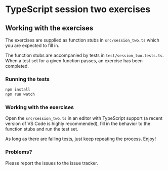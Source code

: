 # TypeScript session two exercises

## Working with the exercises

The exercises are supplied as function stubs in `src/session_two.ts` which you are expected to fill in.

The function stubs are accompanied by tests in `test/session_two.tests.ts`. When a test set for a given function passes, an exercise has been completed.

### Running the tests

```bash
npm install
npm run watch
```

### Working with the exercises

Open the `src/session_two.ts` in an editor with TypeScript support (a recent version of VS Code is highly recommended), fill in the behavior to the function stubs and run the test set.

As long as there are failing tests, just keep repeating the process. Enjoy!

### Problems?

Please report the issues to the issue tracker.

